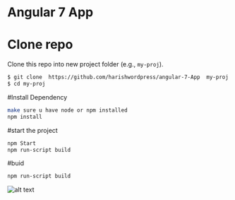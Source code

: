 # Angular 7 App 

# Clone repo

Clone this repo into new project folder (e.g., `my-proj`).
```bash
$ git clone  https://github.com/harishwordpress/angular-7-App  my-proj
$ cd my-proj
```
#Install Dependency
```bash
make sure u have node or npm installed 
npm install
```

#start the project 
```bash
npm Start 
npm run-script build
```

#buid 
```bash 
npm run-script build
```
![alt text](https://github.com/harishwordpress/angular-7-App/blob/master/snaps/list.png)





